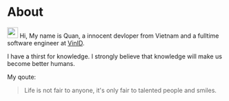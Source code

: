 # About

<img src="https://media.giphy.com/media/hvRJCLFzcasrR4ia7z/giphy.gif" width="25px"> Hi, My name is Quan, a innocent devloper from Vietnam and a fulltime software engineer at [VinID](https://vinid.net).

I have a thirst for knowledge. I strongly believe that knowledge will make us become better humans.

My qoute:
> Life is not fair to anyone, it's only fair to talented people and smiles.

